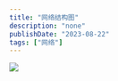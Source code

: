 ```yaml
---
title: "网络结构图"
description: "none"
publishDate: "2023-08-22"
tags: ["网络"]
---
```


<!-- more --> 
![](https://i.730307.xyz/202407201952510.avif)